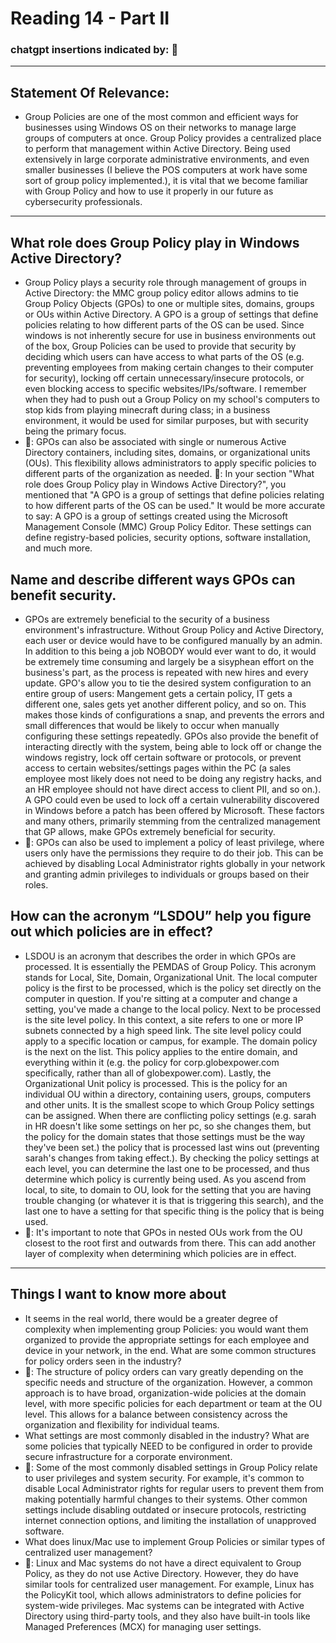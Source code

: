 # Reading 14 - Part II
### chatgpt insertions indicated by: 🤖
---
## Statement Of Relevance:
- Group Policies are one of the most common and efficient ways for businesses using Windows OS on their networks to manage large groups of computers at once. Group Policy provides a centralized place to perform that management within Active Directory. Being used extensively in large corporate administrative environments, and even smaller businesses (I believe the POS computers at work have some sort of group policy implemented.), it is vital that we become familiar with Group Policy and how to use it properly in our future as cybersecurity professionals.
---
## What role does Group Policy play in Windows Active Directory?
- Group Policy plays a security role through management of groups in Active Directory: the MMC group policy editor allows admins to tie Group Policy Objects (GPOs) to one or multiple sites, domains, groups or OUs within Active Directory. A GPO is a group of settings that define policies relating to how different parts of the OS can be used. Since windows is not inherently secure for use in business environments out of the box, Group Policies can be used to provide that security by deciding which users can have access to what parts of the OS (e.g. preventing employees from making certain changes to their computer for security), locking off certain unnecessary/insecure protocols, or even blocking access to specific websites/IPs/software. I remember when they had to push out a Group Policy on my school's computers to stop kids from playing minecraft during class; in a business environment, it would be used for similar purposes, but with security being the primary focus.
- 🤖: GPOs can also be associated with single or numerous Active Directory containers, including sites, domains, or organizational units (OUs). This flexibility allows administrators to apply specific policies to different parts of the organization as needed.
🤖: In your section "What role does Group Policy play in Windows Active Directory?", you mentioned that "A GPO is a group of settings that define policies relating to how different parts of the OS can be used." It would be more accurate to say: A GPO is a group of settings created using the Microsoft Management Console (MMC) Group Policy Editor. These settings can define registry-based policies, security options, software installation, and much more.
## Name and describe different ways GPOs can benefit security.
- GPOs are extremely beneficial to the security of a business environment's infrastructure. Without Group Policy and Active Directory, each user or device would have to be configured manually by an admin. In addition to this being a job NOBODY would ever want to do, it would be extremely time consuming and largely be a sisyphean effort on the business's part, as the process is repeated with new hires and every update. GPO's allow you to tie the desired system configuration to an entire group of users: Mangement gets a certain policy, IT gets a different one, sales gets yet another different policy, and so on. This makes those kinds of configurations a snap, and prevents the errors and small differences that would be likely to occur when manually configuring these settings repeatedly. GPOs also provide the benefit of interacting directly with the system, being able to lock off or change the windows registry, lock off certain software or protocols, or prevent access to certain websites/settings pages within the PC (a sales employee most likely does not need to be doing any registry hacks, and an HR employee should not have direct access to client PII, and so on.). A GPO could even be used to lock off a certain vulnerability discovered in Windows before a patch has been offered by Microsoft. These factors and many others, primarily stemming from the centralized management that GP allows, make GPOs extremely beneficial for security.
- 🤖: GPOs can also be used to implement a policy of least privilege, where users only have the permissions they require to do their job. This can be achieved by disabling Local Administrator rights globally in your network and granting admin privileges to individuals or groups based on their roles.
## How can the acronym “LSDOU” help you figure out which policies are in effect?
- LSDOU is an acronym that describes the order in which GPOs are processed. It is essentially the PEMDAS of Group Policy. This acronym stands for Local, Site, Domain, Organizational Unit. The local computer policy is the first to be processed, which is the policy set directly on the computer in question. If you're sitting at a computer and change a setting, you've made a change to the local policy. Next to be processed is the site level policy. In this context, a site refers to one or more IP subnets connected by a high speed link. The site level policy could apply to a specific location or campus, for example. The domain policy is the next on the list. This policy applies to the entire domain, and everything within it (e.g. the policy for corp.globexpower.com specifically, rather than all of globexpower.com). Lastly, the Organizational Unit policy is processed. This is the policy for an individual OU within a directory, containing users, groups, computers and other units. It is the smallest scope to which Group Policy settings can be assigned. When there are conflicting policy settings (e.g. sarah in HR doesn't like some settings on her pc, so she changes them, but the policy for the domain states that those settings must be the way they've been set.) the policy that is processed last wins out (preventing sarah's changes from taking effect.). By checking the policy settings at each level, you can determine the last one to be processed, and thus determine which policy is currently being used. As you ascend from local, to site, to domain to OU, look for the setting that you are having trouble changing (or whatever it is that is triggering this search), and the last one to have a setting for that specific thing is the policy that is being used.
- 🤖: It's important to note that GPOs in nested OUs work from the OU closest to the root first and outwards from there. This can add another layer of complexity when determining which policies are in effect.
--- 
## Things I want to know more about
- It seems in the real world, there would be a greater degree of complexity when implementing group Policies: you would want them organized to provide the appropriate settings for each employee and device in your network, in the end. What are some common structures for policy orders seen in the industry?
- 🤖: The structure of policy orders can vary greatly depending on the specific needs and structure of the organization. However, a common approach is to have broad, organization-wide policies at the domain level, with more specific policies for each department or team at the OU level. This allows for a balance between consistency across the organization and flexibility for individual teams.
- What settings are most commonly disabled in the industry? What are some policies that typically NEED to be configured in order to provide secure infrastructure for a corporate environment.
- 🤖: Some of the most commonly disabled settings in Group Policy relate to user privileges and system security. For example, it's common to disable Local Administrator rights for regular users to prevent them from making potentially harmful changes to their systems. Other common settings include disabling outdated or insecure protocols, restricting internet connection options, and limiting the installation of unapproved software.
- What does linux/Mac use to implement Group Policies or similar types of centralized user management?
- 🤖:  Linux and Mac systems do not have a direct equivalent to Group Policy, as they do not use Active Directory. However, they do have similar tools for centralized user management. For example, Linux has the PolicyKit tool, which allows administrators to define policies for system-wide privileges. Mac systems can be integrated with Active Directory using third-party tools, and they also have built-in tools like Managed Preferences (MCX) for managing user settings.